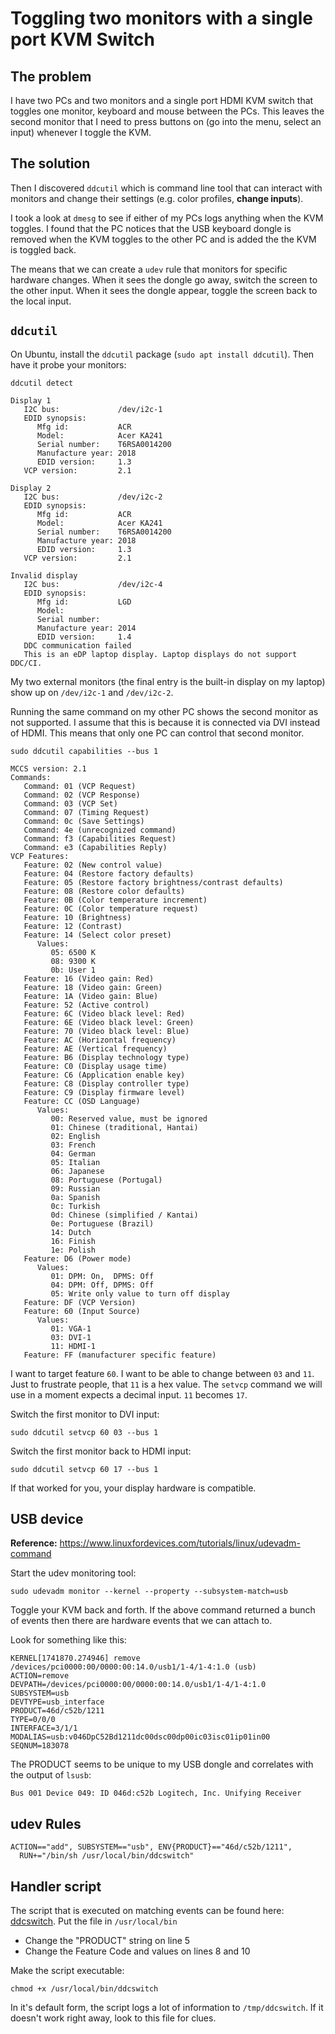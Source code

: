 # Toggling two monitors with a single port KVM Switch
## The problem
I have two PCs and two monitors and a single port HDMI KVM switch that toggles
one monitor, keyboard and mouse between the PCs.  This leaves the second
monitor that I need to press buttons on (go into the menu, select an input)
whenever I toggle the KVM.

## The solution
Then I discovered `ddcutil` which is command line tool that can interact with
monitors and change their settings (e.g. color profiles, **change inputs**).

I took a look at `dmesg` to see if either of my PCs logs anything when the KVM
toggles.  I found that the PC notices that the USB keyboard dongle is removed
when the KVM toggles to the other PC and is added the the KVM is toggled back.

The means that we can create a `udev` rule that monitors for specific hardware
changes.  When it sees the dongle go away, switch the screen to the other
input.  When it sees the dongle appear, toggle the screen back to the local
input.

## `ddcutil`
On Ubuntu, install the `ddcutil` package (`sudo apt install ddcutil`).  Then
have it probe your monitors:
```
ddcutil detect
```
```
Display 1
   I2C bus:             /dev/i2c-1
   EDID synopsis:
      Mfg id:           ACR
      Model:            Acer KA241
      Serial number:    T6RSA0014200
      Manufacture year: 2018
      EDID version:     1.3
   VCP version:         2.1

Display 2
   I2C bus:             /dev/i2c-2
   EDID synopsis:
      Mfg id:           ACR
      Model:            Acer KA241
      Serial number:    T6RSA0014200
      Manufacture year: 2018
      EDID version:     1.3
   VCP version:         2.1

Invalid display
   I2C bus:             /dev/i2c-4
   EDID synopsis:
      Mfg id:           LGD
      Model:            
      Serial number:    
      Manufacture year: 2014
      EDID version:     1.4
   DDC communication failed
   This is an eDP laptop display. Laptop displays do not support DDC/CI.
```
My two external monitors (the final entry is the built-in display on my laptop)
show up on `/dev/i2c-1` and `/dev/i2c-2`.

Running the same command on my other PC shows the second monitor as not
supported.  I assume that this is because it is connected via DVI instead of 
HDMI.  This means that only one PC can control that second monitor.

```
sudo ddcutil capabilities --bus 1
```
```
MCCS version: 2.1
Commands:
   Command: 01 (VCP Request)
   Command: 02 (VCP Response)
   Command: 03 (VCP Set)
   Command: 07 (Timing Request)
   Command: 0c (Save Settings)
   Command: 4e (unrecognized command)
   Command: f3 (Capabilities Request)
   Command: e3 (Capabilities Reply)
VCP Features:
   Feature: 02 (New control value)
   Feature: 04 (Restore factory defaults)
   Feature: 05 (Restore factory brightness/contrast defaults)
   Feature: 08 (Restore color defaults)
   Feature: 0B (Color temperature increment)
   Feature: 0C (Color temperature request)
   Feature: 10 (Brightness)
   Feature: 12 (Contrast)
   Feature: 14 (Select color preset)
      Values:
         05: 6500 K
         08: 9300 K
         0b: User 1
   Feature: 16 (Video gain: Red)
   Feature: 18 (Video gain: Green)
   Feature: 1A (Video gain: Blue)
   Feature: 52 (Active control)
   Feature: 6C (Video black level: Red)
   Feature: 6E (Video black level: Green)
   Feature: 70 (Video black level: Blue)
   Feature: AC (Horizontal frequency)
   Feature: AE (Vertical frequency)
   Feature: B6 (Display technology type)
   Feature: C0 (Display usage time)
   Feature: C6 (Application enable key)
   Feature: C8 (Display controller type)
   Feature: C9 (Display firmware level)
   Feature: CC (OSD Language)
      Values:
         00: Reserved value, must be ignored
         01: Chinese (traditional, Hantai)
         02: English
         03: French
         04: German
         05: Italian
         06: Japanese
         08: Portuguese (Portugal)
         09: Russian
         0a: Spanish
         0c: Turkish
         0d: Chinese (simplified / Kantai)
         0e: Portuguese (Brazil)
         14: Dutch
         16: Finish
         1e: Polish
   Feature: D6 (Power mode)
      Values:
         01: DPM: On,  DPMS: Off
         04: DPM: Off, DPMS: Off
         05: Write only value to turn off display
   Feature: DF (VCP Version)
   Feature: 60 (Input Source)
      Values:
         01: VGA-1
         03: DVI-1
         11: HDMI-1
   Feature: FF (manufacturer specific feature)
```

I want to target feature `60`.  I want to be able to change between `03` and
`11`.  Just to frustrate people, that `11` is a hex value.  The `setvcp`
command we will use in a moment expects a decimal input.  `11` becomes `17`.

Switch the first monitor to DVI input:
```
sudo ddcutil setvcp 60 03 --bus 1
```

Switch the first monitor back to HDMI input:
```
sudo ddcutil setvcp 60 17 --bus 1
```

If that worked for you, your display hardware is compatible.

## USB device
**Reference:** https://www.linuxfordevices.com/tutorials/linux/udevadm-command

Start the udev monitoring tool:
```
sudo udevadm monitor --kernel --property --subsystem-match=usb
```

Toggle your KVM back and forth.  If the above command returned a bunch of
events then there are hardware events that we can attach to.

Look for something like this:
```
KERNEL[1741870.274946] remove   /devices/pci0000:00/0000:00:14.0/usb1/1-4/1-4:1.0 (usb)
ACTION=remove
DEVPATH=/devices/pci0000:00/0000:00:14.0/usb1/1-4/1-4:1.0
SUBSYSTEM=usb
DEVTYPE=usb_interface
PRODUCT=46d/c52b/1211
TYPE=0/0/0
INTERFACE=3/1/1
MODALIAS=usb:v046DpC52Bd1211dc00dsc00dp00ic03isc01ip01in00
SEQNUM=183078
```
The PRODUCT seems to be unique to my USB dongle and correlates with the output
of `lsusb`:
```
Bus 001 Device 049: ID 046d:c52b Logitech, Inc. Unifying Receiver
```

## udev Rules
```
ACTION=="add", SUBSYSTEM=="usb", ENV{PRODUCT}=="46d/c52b/1211",
  RUN+="/bin/sh /usr/local/bin/ddcswitch"
```

## Handler script
The script that is executed on matching events can be found here:
[ddcswitch](2_monitor_kvm/ddcswitch).  Put the file in `/usr/local/bin`

* Change the "PRODUCT" string on line 5
* Change the Feature Code and values on lines 8 and 10

Make the script executable:
```
chmod +x /usr/local/bin/ddcswitch
```

In it's default form, the script logs a lot of information to `/tmp/ddcswitch`.
If it doesn't work right away, look to this file for clues.
